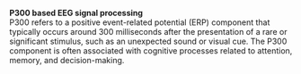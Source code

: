 **P300 based EEG signal processing**<br/>
P300 refers to a positive event-related potential (ERP) component that typically occurs around 300 milliseconds after the presentation of a rare or significant stimulus, such as an unexpected sound or visual cue. The P300 component is often associated with cognitive processes related to attention, memory, and decision-making.
